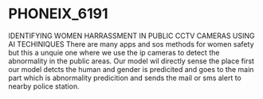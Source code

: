 # PHONEIX_6191
IDENTIFYING WOMEN HARRASSMENT IN PUBLIC CCTV CAMERAS USING AI TECHINIQUES
      There are many apps and sos methods for women safety but this a unquie one where we use the ip cameras to detect the abnormality in the public areas. Our  model wil directly sense the place first our model detcts the human and gender is predicited and goes to the main part which is abnormality predicition and sends the mail or sms alert to nearby police station. 
